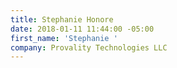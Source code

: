 ```yaml
---
title: Stephanie Honore
date: 2018-01-11 11:44:00 -05:00
first_name: 'Stephanie '
company: Provality Technologies LLC
---
```


